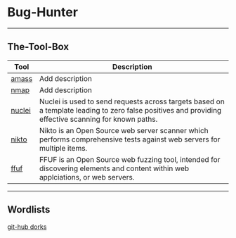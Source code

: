 # Bug-Hunter
---
 ## The-Tool-Box

| Tool | Description |
| --- | --- |
| [amass](https://github.com/OWASP/Amass)| Add description |
| [nmap](https://nmap.org/) | Add description |
| [nuclei](https://github.com/projectdiscovery/nuclei) | Nuclei is used to send requests across targets based on a template leading to zero false positives and providing effective scanning for known paths. |
| [nikto](https://cirt.net/Nikto2) | Nikto is an Open Source web server scanner which performs comprehensive tests against web servers for multiple items. |
| [ffuf](https://github.com/ffuf/ffuf/blob/master/README.md) | FFUF is an Open Source web fuzzing tool, intended for discovering elements and content within web applciations, or web servers.

---

## Wordlists

[git-hub dorks](/wordlists/github-dorks)
